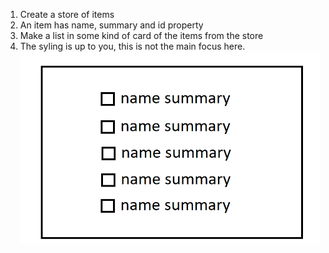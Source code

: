 1. Create a store of items
2. An item has name, summary and id property
3. Make a list in some kind of card of the items from the store
4. The syling is up to you, this is not the main focus here.
![](.\store1.png)